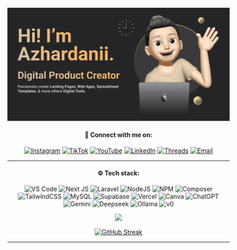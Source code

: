 <p align="center">
  <img src="https://raw.githubusercontent.com/azhardanii/azhardanii/refs/heads/main/azhardanii-banner-profile.webp">
</p>

<h4 align="center">📡 Connect with me on:</h4>

<div align="center">
  
  [![Instagram](https://img.shields.io/badge/Instagram-%23E4405F.svg?logo=Instagram&logoColor=white)](https://instagram.com/azhardanii)
  [![TikTok](https://img.shields.io/badge/TikTok-%23000000.svg?logo=TikTok&logoColor=white)](https://tiktok.com/@azhardanii)
  [![YouTube](https://img.shields.io/badge/YouTube-%23FF0000.svg?logo=YouTube&logoColor=white)](https://youtube.com/@azhardanii)
  [![LinkedIn](https://custom-icon-badges.demolab.com/badge/LinkedIn-0A66C2?logo=linkedin-white&logoColor=fff)](https://linkedin.com/in/azhardanii)
  [![Threads](https://img.shields.io/badge/Threads-000000?logo=Threads&logoColor=white)](https://www.threads.com/@azhardanii)
  [![Email](https://img.shields.io/badge/Email-D14836?logo=gmail&logoColor=white)](mailto:azhardanii@yahoo.com)

</div>

---

<h4 align="center">⚙️ Tech stack:</h4>

<div align="center">
  
  ![VS Code](https://custom-icon-badges.demolab.com/badge/VS%20Code-0078d7.svg?logo=vsc&logoColor=white)
  ![Next JS](https://img.shields.io/badge/Next-black?style=flat&logo=next.js&logoColor=white)
  ![Laravel](https://img.shields.io/badge/laravel-%23FF2D20.svg?style=flat&logo=laravel&logoColor=white)
  ![NodeJS](https://img.shields.io/badge/node.js-6DA55F?style=flat&logo=node.js&logoColor=white)
  ![NPM](https://img.shields.io/badge/NPM-%23CB3837.svg?style=flat&logo=npm&logoColor=white)
  ![Composer](https://img.shields.io/badge/Composer-885630?logo=composer&logoColor=fff)
  ![TailwindCSS](https://img.shields.io/badge/tailwindcss-%2338B2AC.svg?style=flat&logo=tailwind-css&logoColor=white)
  ![MySQL](https://img.shields.io/badge/mysql-4479A1.svg?style=flat&logo=mysql&logoColor=white)
  ![Supabase](https://img.shields.io/badge/Supabase-3ECF8E?style=flat&logo=supabase&logoColor=white)
  ![Vercel](https://img.shields.io/badge/vercel-%23000000.svg?style=flat&logo=vercel&logoColor=white)
  ![Canva](https://img.shields.io/badge/Canva-%2300C4CC.svg?style=flat&logo=Canva&logoColor=white)
  ![ChatGPT](https://img.shields.io/badge/ChatGPT-74aa9c?logo=openai&logoColor=white)
  ![Gemini](https://img.shields.io/badge/Gemini-886FBF?logo=googlegemini&logoColor=fff)
  ![Deepseek](https://custom-icon-badges.demolab.com/badge/Deepseek-4D6BFF?logo=deepseek&logoColor=fff)
  ![Ollama](https://img.shields.io/badge/Ollama-fff?logo=ollama&logoColor=000)
  ![v0](https://img.shields.io/badge/v0-000?logo=v0&logoColor=fff)
  
  ![](https://github-readme-stats.vercel.app/api/top-langs/?username=azhardanii&theme=apprentice&hide_title=true&hide_border=false&include_all_commits=true&count_private=true&layout=donut)

</div>

<div align="center">
  <a href="https://git.io/streak-stats"><img src="https://streak-stats.demolab.com?user=azhardanii&theme=apprentice&mode=weekly" alt="GitHub Streak" /></a>
</div>

---





